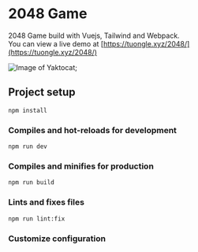 # 2048 Game

2048 Game build with Vuejs, Tailwind and Webpack.\
You can view a live demo at [https://tuongle.xyz/2048/](https://tuongle.xyz/2048/)

![Image of Yaktocat](https://tuongle.xyz/2048-small.jpg);

## Project setup

```
npm install
```

### Compiles and hot-reloads for development

```
npm run dev
```

### Compiles and minifies for production

```
npm run build
```

### Lints and fixes files

```
npm run lint:fix
```

### Customize configuration
